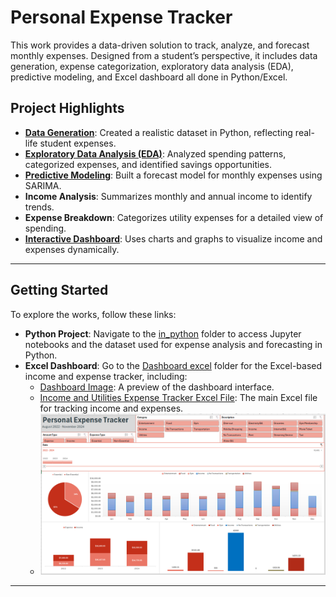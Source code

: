 # Personal Expense Tracker

This work provides a data-driven solution to track, analyze, and forecast monthly expenses. Designed from a student’s perspective, it includes data generation, expense categorization, exploratory data analysis (EDA), predictive modeling, and Excel dashboard all done in Python/Excel.

## Project Highlights

- [**Data Generation**](./in_python/Data_Creation.ipynb): Created a realistic dataset in Python, reflecting real-life student expenses.
- [**Exploratory Data Analysis (EDA)**](./in_python/Complete_Data_Lifecycle.ipynb): Analyzed spending patterns, categorized expenses, and identified savings opportunities.
- [**Predictive Modeling**](./in_python/Complete_Data_Lifecycle.ipynb): Built a forecast model for monthly expenses using SARIMA.
- **Income Analysis**: Summarizes monthly and annual income to identify trends.
- **Expense Breakdown**: Categorizes utility expenses for a detailed view of spending.
- [**Interactive Dashboard**](./Dashboard%20excel/income_and_utilities_expense_tracker.xlsx): Uses charts and graphs to visualize income and expenses dynamically.

---

## Getting Started

To explore the works, follow these links:

- **Python Project**: Navigate to the [in_python](./in_python) folder to access Jupyter notebooks and the dataset used for expense analysis and forecasting in Python.
- **Excel Dashboard**: Go to the [Dashboard excel](./Dashboard%20excel) folder for the Excel-based income and expense tracker, including:
  - [Dashboard Image](./Dashboard%20excel/Dashboard.png): A preview of the dashboard interface.
  - [Income and Utilities Expense Tracker Excel File](./Dashboard%20excel/income_and_utilities_expense_tracker.xlsx): The main Excel file for tracking income and expenses.
  - ![Dashboard](./Dashboard%20excel/Dashboard.png)

---

